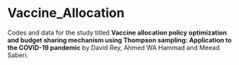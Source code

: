 # Vaccine_Allocation
Codes and data for the study titled __Vaccine allocation policy optimization and budget sharing mechanism using Thompson sampling: Application to the COVID-19 pandemic__ by David Rey, Ahmed WA Hammad and Meead Saberi.
